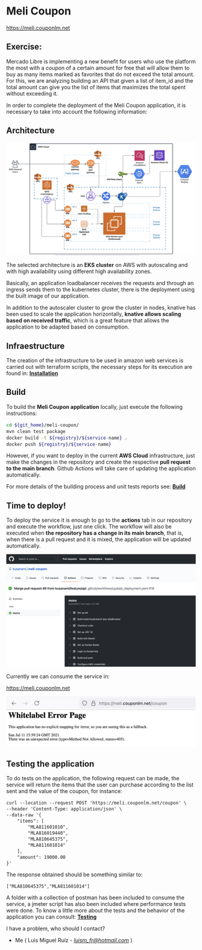 # Meli Coupon  

<https://meli.couponlm.net>

## Exercise:

Mercado Libre is implementing a new benefit for users who use the platform the most with a coupon of a certain amount for free that will allow them to buy as many items marked as favorites that do not exceed the total amount. For this, we are analyzing building an API that given a list of item_id and the total amount can give you the list of items that maximizes the total spent without exceeding it.

In order to complete the deployment of the Meli Coupon application, it is necessary to take into account the following information:

## Architecture

![Cloud Architecture](docs/images/architecture.jpeg)

The selected architecture is an **EKS cluster** on AWS with autoscaling and with high availability using different high availability zones.

Basically, an application loadbalancer receives the requests and through an ingress sends them to the kubernetes cluster, there is the deployment using the built image of our application.

In addition to the autoscaler cluster to grow the cluster in nodes, knative has been used to scale the application horizontally, **knative allows scaling based on received traffic**, which is a great feature that allows the application to be adapted based on consumption.


## Infraestructure

The creation of the infrastructure to be used in amazon web services is carried out with terraform scripts, the necessary steps for its execution are found in: **[Installation](docs/Infraestructure.md)**

## Build

To build the **Meli Coupon application** locally, just execute the following instructions:

```bash
cd ${git_home}/meli-coupon/
mvn clean test package
docker build -t ${registry}/${service-name} .
docker push ${registry}/${service-name}
```

However, if you want to deploy in the current **AWS Cloud** infrastructure, just make the changes in the repository and create the respective **pull request to the main branch**. Github Actions will take care of updating the application automatically.

For more details of the building process and unit tests reports see: **[Build](docs/Build.md)**


## Time to deploy!

To deploy the service it is enough to go to the **actions** tab in our repository and execute the workflow, just one click. The workflow will also be executed when **the repository has a change in its main branch**, that is, when there is a pull request and it is mixed, the application will be updated automatically.

![Settings on github](docs/images/deploy.jpeg)


Currently we can consume the service in:

<https://meli.couponlm.net>

![Settings on github](docs/images/service.jpeg)


## Testing the application

To do tests on the application, the following request can be made, the service will return the items that the user can purchase according to the list sent and the value of the coupon, for instance:

```
curl --location --request POST 'https://meli.couponlm.net/coupon' \
--header 'Content-Type: application/json' \
--data-raw '{
    "items": [
        "MLA811601010",
        "MLA816019440",
        "MLA810645375",
        "MLA811601014"
    ],
    "amount": 19000.00
}'
```

The response obtained should be something similar to:

```
["MLA810645375","MLA811601014"]
```
A folder with a collection of postman has been included to consume the service, a jmeter script has also been included where performance tests were done. To know a little more about the tests and the behavior of the application you can consult: **[Testing](docs/Testing.md)**


I have a problem, who should I contact?

* Me ( Luis Miguel Ruiz - *luism_fr@hotmail.com* )
